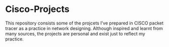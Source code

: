 # Cisco-Projects
This repository consists some of the projcets I've prepared in CISCO packet tracer as a practice in network designing. Although inspired and learnt from many sources, the projects are personal and exist just to reflect my practice.
